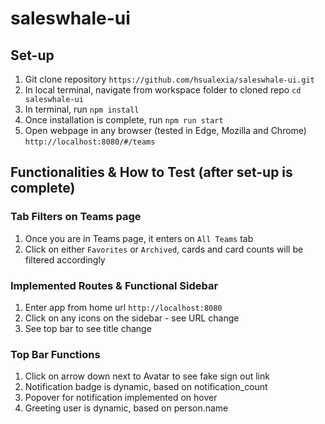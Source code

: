 # saleswhale-ui

## Set-up
1. Git clone repository `https://github.com/hsualexia/saleswhale-ui.git`
2. In local terminal, navigate from workspace folder to cloned repo `cd saleswhale-ui`
3. In terminal, run `npm install`
4. Once installation is complete, run `npm run start`
5. Open webpage in any browser (tested in Edge, Mozilla and Chrome) `http://localhost:8080/#/teams`

## Functionalities & How to Test (after set-up is complete)
### Tab Filters on Teams page
1. Once you are in Teams page, it enters on `All Teams` tab
2. Click on either `Favorites` or `Archived`, cards and card counts will be filtered accordingly

### Implemented Routes & Functional Sidebar
1. Enter app from home url `http://localhost:8080`
2. Click on any icons on the sidebar - see URL change
3. See top bar to see title change

### Top Bar Functions
1. Click on arrow down next to Avatar to see fake sign out link
2. Notification badge is dynamic, based on notification_count
3. Popover for notification implemented on hover
4. Greeting user is dynamic, based on person.name
